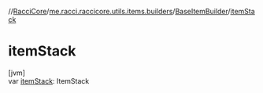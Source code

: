 //[RacciCore](../../../index.md)/[me.racci.raccicore.utils.items.builders](../index.md)/[BaseItemBuilder](index.md)/[itemStack](item-stack.md)

# itemStack

[jvm]\
var [itemStack](item-stack.md): ItemStack

